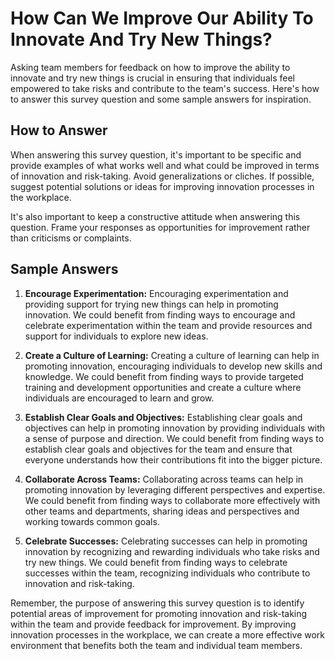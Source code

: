 How Can We Improve Our Ability To Innovate And Try New Things?
=====================================================================================

Asking team members for feedback on how to improve the ability to innovate and try new things is crucial in ensuring that individuals feel empowered to take risks and contribute to the team's success. Here's how to answer this survey question and some sample answers for inspiration.

How to Answer
-------------

When answering this survey question, it's important to be specific and provide examples of what works well and what could be improved in terms of innovation and risk-taking. Avoid generalizations or cliches. If possible, suggest potential solutions or ideas for improving innovation processes in the workplace.

It's also important to keep a constructive attitude when answering this question. Frame your responses as opportunities for improvement rather than criticisms or complaints.

Sample Answers
--------------

1. **Encourage Experimentation:** Encouraging experimentation and providing support for trying new things can help in promoting innovation. We could benefit from finding ways to encourage and celebrate experimentation within the team and provide resources and support for individuals to explore new ideas.

2. **Create a Culture of Learning:** Creating a culture of learning can help in promoting innovation, encouraging individuals to develop new skills and knowledge. We could benefit from finding ways to provide targeted training and development opportunities and create a culture where individuals are encouraged to learn and grow.

3. **Establish Clear Goals and Objectives:** Establishing clear goals and objectives can help in promoting innovation by providing individuals with a sense of purpose and direction. We could benefit from finding ways to establish clear goals and objectives for the team and ensure that everyone understands how their contributions fit into the bigger picture.

4. **Collaborate Across Teams:** Collaborating across teams can help in promoting innovation by leveraging different perspectives and expertise. We could benefit from finding ways to collaborate more effectively with other teams and departments, sharing ideas and perspectives and working towards common goals.

5. **Celebrate Successes:** Celebrating successes can help in promoting innovation by recognizing and rewarding individuals who take risks and try new things. We could benefit from finding ways to celebrate successes within the team, recognizing individuals who contribute to innovation and risk-taking.

Remember, the purpose of answering this survey question is to identify potential areas of improvement for promoting innovation and risk-taking within the team and provide feedback for improvement. By improving innovation processes in the workplace, we can create a more effective work environment that benefits both the team and individual team members.
